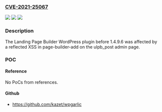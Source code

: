 ### [CVE-2021-25067](https://cve.mitre.org/cgi-bin/cvename.cgi?name=CVE-2021-25067)
![](https://img.shields.io/static/v1?label=Product&message=Landing%20Page%20Builder%20%E2%80%93%20Lead%20Page%20%E2%80%93%20Optin%20Page%20%E2%80%93%20Squeeze%20Page%20%E2%80%93%20WordPress%20Landing%20Pages&color=blue)
![](https://img.shields.io/static/v1?label=Version&message=1.4.9.6%3C%201.4.9.6%20&color=brighgreen)
![](https://img.shields.io/static/v1?label=Vulnerability&message=CWE-79%20Cross-site%20Scripting%20(XSS)&color=brighgreen)

### Description

The Landing Page Builder WordPress plugin before 1.4.9.6 was affected by a reflected XSS in page-builder-add on the ulpb_post admin page.

### POC

#### Reference
No PoCs from references.

#### Github
- https://github.com/kazet/wpgarlic

